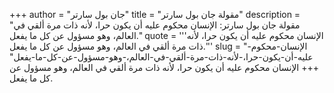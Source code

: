 +++
author = "جان بول سارتر"
title = "مقولة جان بول سارتر"
description = "مقولة جان بول سارتر: الإنسان محكوم عليه أن يكون حرا، لأنه ذات مرة ألقي في العالم، وهو مسؤول عن كل ما يفعل."
quote = '''الإنسان محكوم عليه أن يكون حرا، لأنه ذات مرة ألقي في العالم، وهو مسؤول عن كل ما يفعل.'''
slug = "الإنسان-محكوم-عليه-أن-يكون-حرا،-لأنه-ذات-مرة-ألقي-في-العالم،-وهو-مسؤول-عن-كل-ما-يفعل"
+++
الإنسان محكوم عليه أن يكون حرا، لأنه ذات مرة ألقي في العالم، وهو مسؤول عن كل ما يفعل.
